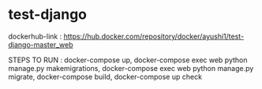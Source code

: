 # test-django
dockerhub-link : https://hub.docker.com/repository/docker/ayushi1/test-django-master_web

STEPS TO RUN :
docker-compose up,
docker-compose exec web python manage.py makemigrations,
docker-compose exec web python manage.py migrate,
docker-compose build,
docker-compose up 
check
